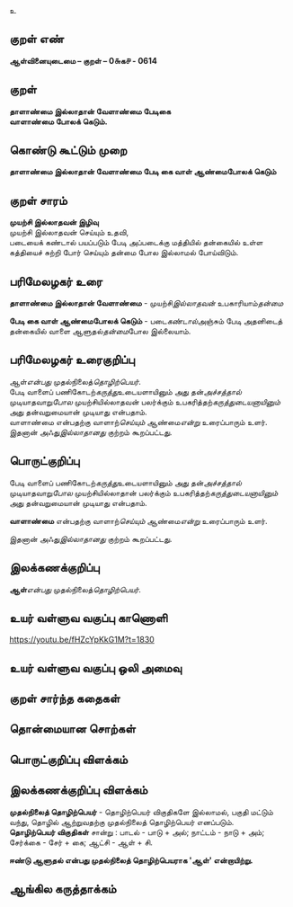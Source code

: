 உ

## குறள் எண் 

**ஆள்வினையுடைமை – குறள் – 0௬க௪ - 0614**  

## குறள் 

**தாளாண்மை இல்லாதான் வேளாண்மை பேடிகை  
வாளாண்மை போலக் கெடும்.**  

## கொண்டு கூட்டும் முறை

**தாளாண்மை இல்லாதான் வேளாண்மை பேடி கை வாள் ஆண்மைபோலக் கெடும்**

## குறள் சாரம் 

**முயற்சி இல்லாதவன் இழிவு**  
முயற்சி இல்லாதவன் செய்யும் உதவி,  
படையைக் கண்டால் பயப்படும் பேடி அப்படைக்கு மத்தியில் தன்கையில் உள்ள கத்தியைச் சுற்றி போர் செய்யும் தன்மை போல இல்லாமல் போய்விடும்.  

## பரிமேலழகர் உரை

**தாளாண்மை இல்லாதான் வேளாண்மை** - முயற்சி*இல்லாதவன்* உபகாரியாம்*தன்மை*  

**பேடி கை வாள் ஆண்மைபோலக் கெடும்** - படை*கண்டால்*அஞ்சும் பேடி அதனிடைத் தன்கையில் வாளை ஆளுதல்*தன்மை*போல இல்லையாம்.   

## பரிமேலழகர் உரைகுறிப்பு   

ஆள்*என்பது* முதல்நிலைத்*தொழிற்பெயர்*.  
பேடி வாளைப் பணிகோடற்*கருத்து*உடையளாயினும் அது தன்*அச்சத்தால்* முடியாதவாறு*போல* முயற்சியில்லாதவன் பலர்க்கும் உபகரித்தற்*கருத்துடையனாயினும்* அது தன்வறுமையான் முடியாது என்பதாம்.  
வாளாண்மை என்பதற்கு வாளாற்*செய்யும்* ஆண்மை*என்று* உரைப்பாரும் உளர்.  
இதனான் அஃது*இல்லாதானது* குற்றம் கூறப்பட்டது.  

## பொருட்குறிப்பு 

பேடி வாளைப் பணிகோடற்*கருத்து*உடையளாயினும் அது தன்*அச்சத்தால்* முடியாதவாறு*போல* முயற்சியில்லாதான் பலர்க்கும் உபகரித்தற்*கருத்துடையனாயினும்* அது தன்வறுமையான் முடியாது என்பதாம்.  

**வாளாண்மை** என்பதற்கு வாளாற்*செய்யும்* ஆண்மை*என்று* உரைப்பாரும் உளர்.  

இதனான் அஃது*இல்லாதானது* குற்றம் கூறப்பட்டது.   

## இலக்கணக்குறிப்பு  

**ஆள்***என்பது* முதல்நிலைத்*தொழிற்பெயர்*.     

## உயர் வள்ளுவ வகுப்பு காணொளி

https://youtu.be/fHZcYpKkG1M?t=1830 

## உயர் வள்ளுவ வகுப்பு ஒலி அமைவு 

 
## குறள் சார்ந்த கதைகள் 


## தொன்மையான சொற்கள்


## பொருட்குறிப்பு விளக்கம்


## இலக்கணக்குறிப்பு விளக்கம்

**முதல்நிலைத் தொழிற்பெயர்** - தொழிற்பெயர் விகுதிகளே இல்லாமல், பகுதி மட்டும் வந்து, தொழில் ஆற்றுவதற்கு முதல்நிலைத் தொழிற்பெயர் எனப்படும்.   
**தொழிற்பெயர் விகுதிகள்** சான்று :  பாடல் - பாடு + அல்;  நாட்டம் - நாடு + அம்;  சேர்க்கை - சேர் + கை;  ஆட்சி - ஆள் + சி. 

**ஈண்டு ஆளுதல் என்பது முதல்நிலைத் தொழிற்பெயராக 'ஆள்' என்றாயிற்று.** 

## ஆங்கில கருத்தாக்கம் 


